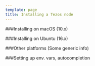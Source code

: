 ```yaml
---
template: page
title: Installing a Tezos node
---
```


###Installing on macOS (10.x)

###Installing on Ubuntu (16.x)

###Other platforms (Some generic info)

###Setting up env. vars, autocompletion
